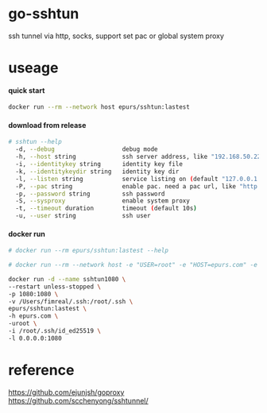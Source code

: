 # go-sshtun
ssh tunnel via http, socks, support set pac or global system proxy

# useage
#### quick start
```bash
docker run --rm --network host epurs/sshtun:lastest
```

#### download from release 

```bash
# sshtun --help
  -d, --debug                   debug mode
  -h, --host string             ssh server address, like "192.168.50.220:2222"
  -i, --identitykey string      identity key file
  -k, --identitykeydir string   identity key dir
  -l, --listen string           service listing on (default "127.0.0.1:1080")
  -P, --pac string              enable pac. need a pac url, like "http://www.example.com/my.pac", or use embedded rules(gfw, tiny)
  -p, --password string         ssh password
  -S, --sysproxy                enable system proxy
  -t, --timeout duration        timeout (default 10s)
  -u, --user string             ssh user
```

#### docker run

```bash
# docker run --rm epurs/sshtun:lastest --help

# docker run --rm --network host -e "USER=root" -e "HOST=epurs.com" -e "PASSWORD=123456" -E "LISTEN=0.0.0.0:1080" epurs/sshtun:lastest

docker run -d --name sshtun1080 \
--restart unless-stopped \
-p 1080:1080 \
-v /Users/fimreal/.ssh:/root/.ssh \
epurs/sshtun:lastest \
-h epurs.com \
-uroot \
-i /root/.ssh/id_ed25519 \
-l 0.0.0.0:1080
```

# reference

https://github.com/ejunjsh/goproxy
https://github.com/scchenyong/sshtunnel/